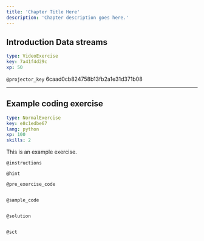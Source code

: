 ```yaml
---
title: 'Chapter Title Here'
description: 'Chapter description goes here.'
---
```


## Introduction Data streams

```yaml
type: VideoExercise
key: 7a41f4d29c
xp: 50
```

`@projector_key`
6caad0cb824758b13fb2a1e31d371b08

---

## Example coding exercise

```yaml
type: NormalExercise
key: e8c1edbe67
lang: python
xp: 100
skills: 2
```

This is an example exercise.

`@instructions`


`@hint`


`@pre_exercise_code`
```{python}

```

`@sample_code`
```{python}

```

`@solution`
```{python}

```

`@sct`
```{python}

```
